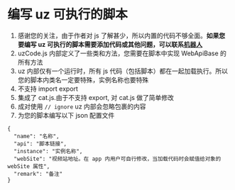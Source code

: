 # 编写 uz 可执行的脚本

1. 感谢您的关注，由于作者对 js 了解甚少，所以内置的代码不够全面。**如果您要编写 uz 可执行的脚本需要添加代码或其他问题，可以联系[机器人](https://t.me/uzVideoAppbot)**
2. uzCode.js 内部定义了一些类和方法，您需要在脚本中实现 WebApiBase 的所有方法
3. uz 内部仅有一个运行时，所有 js 代码（包括脚本）都在一起加载执行。所以您的脚本内类名一定要特殊，实例名称也要特殊
4. 不支持 import export
5. 集成了 cat.js.由于不支持 export, 对 cat.js 做了简单修改
6. 成对使用 `// ignore` uz 内部会忽略包裹的内容
7. 为您的脚本编写以下 json 配置文件

```
{
  "name": "名称",
  "api": "脚本链接",
  "instance": "实例名称",
  "webSite": "视频站地址。在 app 内用户可自行修改，当加载代码时会赋值给对象的 webSite 属性",
  "remark": "备注"
}

```
